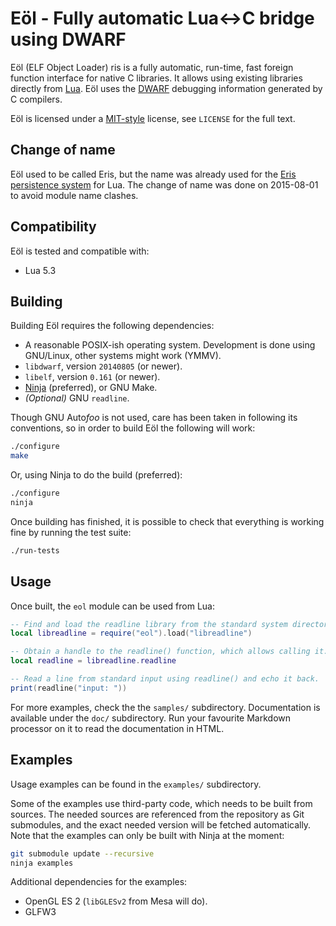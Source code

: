 Eöl - Fully automatic Lua↔C bridge using DWARF
==============================================

Eöl (ELF Object Loader) ris is a fully automatic, run-time, fast foreign
function interface for native C libraries. It allows using existing
libraries directly from [Lua](http://www.lua.org). Eöl uses the
[DWARF](http://dwarfstd.org/) debugging information generated by C
compilers.

Eöl is licensed under a [MIT-style](http://www.opensource.org/licenses/mit-license.php)
license, see `LICENSE` for the full text.

Change of name
--------------

Eöl used to be called Eris, but the name was already used for the [Eris
persistence system](http://permalink.gmane.org/gmane.comp.lang.lua.general/118048)
for Lua. The change of name was done on 2015-08-01 to avoid module name clashes.


Compatibility
-------------

Eöl is tested and compatible with:

* Lua 5.3


Building
--------

Building Eöl requires the following dependencies:

* A reasonable POSIX-ish operating system. Development is done using
  GNU/Linux, other systems might work (YMMV).
* `libdwarf`, version `20140805` (or newer).
* `libelf`, version `0.161` (or newer).
* [Ninja](http://martine.github.com/ninja/) (preferred), or GNU Make.
* *(Optional)* GNU `readline`.

Though GNU Auto*foo* is not used, care has been taken in following its
conventions, so in order to build Eöl the following will work:

```sh
./configure
make
```

Or, using Ninja to do the build (preferred):

```sh
./configure
ninja
```

Once building has finished, it is possible to check that everything
is working fine by running the test suite:

```sh
./run-tests
```


Usage
-----

Once built, the `eol` module can be used from Lua:

```lua
-- Find and load the readline library from the standard system directories.
local libreadline = require("eol").load("libreadline")

-- Obtain a handle to the readline() function, which allows calling it.
local readline = libreadline.readline

-- Read a line from standard input using readline() and echo it back.
print(readline("input: "))
```

For more examples, check the the `samples/` subdirectory. Documentation
is available under the `doc/` subdirectory. Run your favourite Markdown
processor on it to read the documentation in HTML.


Examples
--------

Usage examples can be found in the `examples/` subdirectory.

Some of the examples use third-party code, which needs to be built
from sources. The needed sources are referenced from the repository as Git
submodules, and the exact needed version will be fetched automatically.
Note that the examples can only be built with Ninja at the moment:

```sh
git submodule update --recursive
ninja examples
```

Additional dependencies for the examples:

* OpenGL ES 2 (`libGLESv2` from Mesa will do).
* GLFW3
